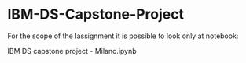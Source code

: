 # IBM-DS-Capstone-Project


For the scope of the Iassignment it is possible to look only at notebook: 

IBM DS capstone project - Milano.ipynb


